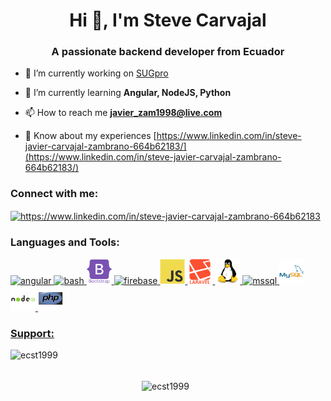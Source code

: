 <h1 align="center">Hi 👋, I'm Steve Carvajal</h1>
<h3 align="center">A passionate backend developer from Ecuador</h3>

- 🔭 I’m currently working on [SUGpro](http://sugpro.istcre.edu.ec/login)

- 🌱 I’m currently learning **Angular, NodeJS, Python**

- 📫 How to reach me **javier_zam1998@live.com**

- 📄 Know about my experiences [https://www.linkedin.com/in/steve-javier-carvajal-zambrano-664b62183/](https://www.linkedin.com/in/steve-javier-carvajal-zambrano-664b62183/)


<h3 align="left">Connect with me:</h3>
<p align="left">
<a href="https://linkedin.com/in/https://www.linkedin.com/in/steve-javier-carvajal-zambrano-664b62183" target="blank"><img align="center" src="https://raw.githubusercontent.com/rahuldkjain/github-profile-readme-generator/master/src/images/icons/Social/linked-in-alt.svg" alt="https://www.linkedin.com/in/steve-javier-carvajal-zambrano-664b62183" height="30" width="40" /></a>
</p>

<h3 align="left">Languages and Tools:</h3>
<p align="left"> <a href="https://angular.io" target="_blank"> <img src="https://angular.io/assets/images/logos/angular/angular.svg" alt="angular" width="40" height="40"/> </a> <a href="https://www.gnu.org/software/bash/" target="_blank"> <img src="https://www.vectorlogo.zone/logos/gnu_bash/gnu_bash-icon.svg" alt="bash" width="40" height="40"/> </a> <a href="https://getbootstrap.com" target="_blank"> <img src="https://raw.githubusercontent.com/devicons/devicon/master/icons/bootstrap/bootstrap-plain-wordmark.svg" alt="bootstrap" width="40" height="40"/> </a> <a href="https://firebase.google.com/" target="_blank"> <img src="https://www.vectorlogo.zone/logos/firebase/firebase-icon.svg" alt="firebase" width="40" height="40"/> </a> <a href="https://developer.mozilla.org/en-US/docs/Web/JavaScript" target="_blank"> <img src="https://raw.githubusercontent.com/devicons/devicon/master/icons/javascript/javascript-original.svg" alt="javascript" width="40" height="40"/> </a> <a href="https://laravel.com/" target="_blank"> <img src="https://raw.githubusercontent.com/devicons/devicon/master/icons/laravel/laravel-plain-wordmark.svg" alt="laravel" width="40" height="40"/> </a> <a href="https://www.linux.org/" target="_blank"> <img src="https://raw.githubusercontent.com/devicons/devicon/master/icons/linux/linux-original.svg" alt="linux" width="40" height="40"/> </a> <a href="https://www.microsoft.com/en-us/sql-server" target="_blank"> <img src="https://www.svgrepo.com/show/303229/microsoft-sql-server-logo.svg" alt="mssql" width="40" height="40"/> </a> <a href="https://www.mysql.com/" target="_blank"> <img src="https://raw.githubusercontent.com/devicons/devicon/master/icons/mysql/mysql-original-wordmark.svg" alt="mysql" width="40" height="40"/> </a> <a href="https://nodejs.org" target="_blank"> <img src="https://raw.githubusercontent.com/devicons/devicon/master/icons/nodejs/nodejs-original-wordmark.svg" alt="nodejs" width="40" height="40"/> </a> <a href="https://www.php.net" target="_blank"> <img src="https://raw.githubusercontent.com/devicons/devicon/master/icons/php/php-original.svg" alt="php" width="40" height="40"/> </p>


<h3 align="left">Support:</h3>
<p><a href="https://www.buymeacoffee.com/ecst1999"> <img align="left" src="https://cdn.buymeacoffee.com/buttons/v2/default-yellow.png" height="50" width="210" alt="ecst1999" /></a></p><br><br>


<p><img align="center" src="https://github-readme-stats.vercel.app/api/top-langs?username=ecst1999&show_icons=true&locale=en&layout=compact" alt="ecst1999" /></p>


